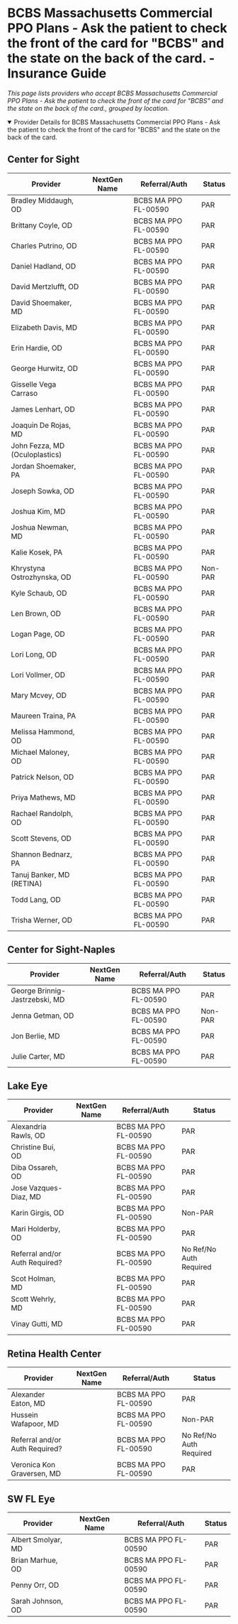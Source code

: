 # BCBS Massachusetts Commercial PPO Plans - Ask the patient to check the front of the card for "BCBS" and the state on the back of the card. - Insurance Guide

*This page lists providers who accept BCBS Massachusetts Commercial PPO Plans - Ask the patient to check the front of the card for "BCBS" and the state on the back of the card., grouped by location.*

<details open><summary>Provider Details for BCBS Massachusetts Commercial PPO Plans - Ask the patient to check the front of the card for "BCBS" and the state on the back of the card.</summary>

## Center for Sight

| Provider | NextGen Name | Referral/Auth | Status |
|----------|-------------|--------------|--------|
| Bradley Middaugh, OD |  | BCBS MA PPO FL-00590 | PAR |
| Brittany Coyle, OD |  | BCBS MA PPO FL-00590 | PAR |
| Charles Putrino, OD |  | BCBS MA PPO FL-00590 | PAR |
| Daniel Hadland, OD |  | BCBS MA PPO FL-00590 | PAR |
| David Mertzlufft, OD |  | BCBS MA PPO FL-00590 | PAR |
| David Shoemaker, MD |  | BCBS MA PPO FL-00590 | PAR |
| Elizabeth Davis, MD |  | BCBS MA PPO FL-00590 | PAR |
| Erin Hardie, OD |  | BCBS MA PPO FL-00590 | PAR |
| George Hurwitz, OD |  | BCBS MA PPO FL-00590 | PAR |
| Gisselle Vega Carraso |  | BCBS MA PPO FL-00590 | PAR |
| James Lenhart, OD |  | BCBS MA PPO FL-00590 | PAR |
| Joaquin De Rojas, MD |  | BCBS MA PPO FL-00590 | PAR |
| John Fezza, MD (Oculoplastics) |  | BCBS MA PPO FL-00590 | PAR |
| Jordan Shoemaker, PA |  | BCBS MA PPO FL-00590 | PAR |
| Joseph Sowka, OD |  | BCBS MA PPO FL-00590 | PAR |
| Joshua Kim, MD |  | BCBS MA PPO FL-00590 | PAR |
| Joshua Newman, MD |  | BCBS MA PPO FL-00590 | PAR |
| Kalie Kosek, PA |  | BCBS MA PPO FL-00590 | PAR |
| Khrystyna Ostrozhynska, OD |  | BCBS MA PPO FL-00590 | Non-PAR |
| Kyle Schaub, OD |  | BCBS MA PPO FL-00590 | PAR |
| Len Brown, OD |  | BCBS MA PPO FL-00590 | PAR |
| Logan Page, OD |  | BCBS MA PPO FL-00590 | PAR |
| Lori Long, OD |  | BCBS MA PPO FL-00590 | PAR |
| Lori Vollmer, OD |  | BCBS MA PPO FL-00590 | PAR |
| Mary Mcvey, OD |  | BCBS MA PPO FL-00590 | PAR |
| Maureen Traina, PA |  | BCBS MA PPO FL-00590 | PAR |
| Melissa Hammond, OD |  | BCBS MA PPO FL-00590 | PAR |
| Michael Maloney, OD |  | BCBS MA PPO FL-00590 | PAR |
| Patrick Nelson, OD |  | BCBS MA PPO FL-00590 | PAR |
| Priya Mathews, MD |  | BCBS MA PPO FL-00590 | PAR |
| Rachael Randolph, OD |  | BCBS MA PPO FL-00590 | PAR |
| Scott Stevens, OD |  | BCBS MA PPO FL-00590 | PAR |
| Shannon Bednarz, PA |  | BCBS MA PPO FL-00590 | PAR |
| Tanuj Banker, MD (RETINA) |  | BCBS MA PPO FL-00590 | PAR |
| Todd Lang, OD |  | BCBS MA PPO FL-00590 | PAR |
| Trisha Werner, OD |  | BCBS MA PPO FL-00590 | PAR |

## Center for Sight-Naples

| Provider | NextGen Name | Referral/Auth | Status |
|----------|-------------|--------------|--------|
| George Brinnig-Jastrzebski, MD |  | BCBS MA PPO FL-00590 | PAR |
| Jenna Getman, OD |  | BCBS MA PPO FL-00590 | Non-PAR |
| Jon Berlie, MD |  | BCBS MA PPO FL-00590 | PAR |
| Julie Carter, MD |  | BCBS MA PPO FL-00590 | PAR |

## Lake Eye 

| Provider | NextGen Name | Referral/Auth | Status |
|----------|-------------|--------------|--------|
| Alexandria Rawls, OD |  | BCBS MA PPO FL-00590 | PAR |
| Christine Bui, OD |  | BCBS MA PPO FL-00590 | PAR |
| Diba Ossareh, OD |  | BCBS MA PPO FL-00590 | PAR |
| Jose Vazques-Diaz, MD |  | BCBS MA PPO FL-00590 | PAR |
| Karin Girgis, OD |  | BCBS MA PPO FL-00590 | Non-PAR |
| Mari Holderby, OD |  | BCBS MA PPO FL-00590 | PAR |
| Referral and/or Auth Required? |  | BCBS MA PPO FL-00590 | No Ref/No Auth Required |
| Scot Holman, MD |  | BCBS MA PPO FL-00590 | PAR |
| Scott Wehrly, MD |  | BCBS MA PPO FL-00590 | PAR |
| Vinay Gutti, MD |  | BCBS MA PPO FL-00590 | PAR |

## Retina Health Center

| Provider | NextGen Name | Referral/Auth | Status |
|----------|-------------|--------------|--------|
| Alexander Eaton, MD |  | BCBS MA PPO FL-00590 | PAR |
| Hussein Wafapoor, MD |  | BCBS MA PPO FL-00590 | Non-PAR |
| Referral and/or Auth Required? |  | BCBS MA PPO FL-00590 | No Ref/No Auth Required |
| Veronica Kon Graversen, MD |  | BCBS MA PPO FL-00590 | PAR |

## SW FL Eye

| Provider | NextGen Name | Referral/Auth | Status |
|----------|-------------|--------------|--------|
| Albert Smolyar, MD |  | BCBS MA PPO FL-00590 | PAR |
| Brian Marhue, OD |  | BCBS MA PPO FL-00590 | PAR |
| Penny Orr, OD |  | BCBS MA PPO FL-00590 | PAR |
| Sarah Johnson, OD |  | BCBS MA PPO FL-00590 | PAR |

</details>

